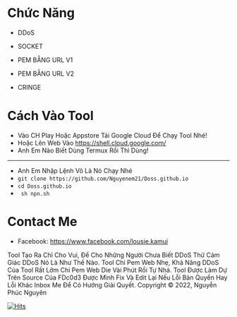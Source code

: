 # Chức Năng 

* DDoS

* SOCKET
* PEM BẰNG URL V1
* PEM BẰNG URL V2
* CRINGE

# Cách Vào Tool

* Vào CH Play Hoặc Appstore Tải Google Cloud Để Chạy Tool Nhé!
* Hoặc Lên Web Vào https://shell.cloud.google.com/
* Anh Em Nào Biết Dùng Termux Rồi Thì Dùng!
-------------------------------------------------------------------------------------------------------------------------------------------------------------------------
* Anh Em Nhập Lệnh Vô Là Nó Chạy Nhé
* ```git clone https://github.com/Nguyenem21/Doss.github.io```
* ```cd Doss.github.io``` 
* ``` sh npn.sh``` 

# Contact Me 

* Facebook: https://www.facebook.com/lousie.kamui

Tool Tạo Ra Chỉ Cho Vui, Để Cho Những Người Chưa Biết DDoS Thử Cảm Giác DDoS Nó Là Như Thế Nào.
Tool Chỉ Pem Web Nhẹ, Khả Năng DDoS Của Tool Rất Lởm Chỉ Pem Web Die Vài Phút Rồi Tự Nhả.
Tool Được Làm Dự Trên Source Của FDc0d3 Được Mình Fix Và Edit Lại Nếu Lỗi Bản Quyền Hay Lỗi Khác Inbox Me Để Có Hướng Giải Quyết.
Copyright © 2022, Nguyễn Phúc Nguyên

[![Hits](https://hits.seeyoufarm.com/api/count/incr/badge.svg?url=https://github.com/viduchung/DDoShit-counter&count_bg=%230BD4FF&title_bg=%23525050&icon=github.svg&icon_color=%23000000&title=Views&edge_flat=true)](https://hits.seeyoufarm.com)
